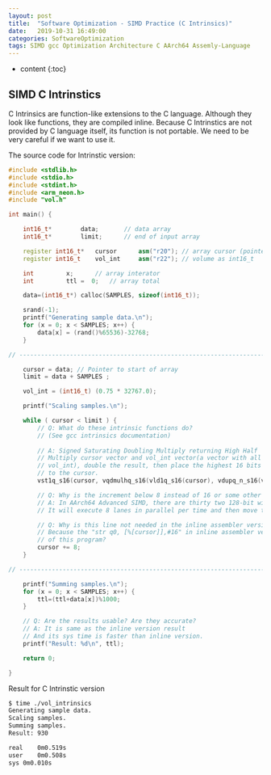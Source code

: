 ```yaml
---
layout: post
title:  "Software Optimization - SIMD Practice (C Intrinsics)"
date:   2019-10-31 16:49:00
categories: SoftwareOptimization
tags: SIMD gcc Optimization Architecture C AArch64 Assemly-Language
---
```

* content
{:toc}

## SIMD C Intrinstics
C Intrinsics are function-like extensions to the C language. Although they look like functions, they are compiled inline. Because C Intrinstics are not provided by C language itself, its function is not portable. We need to be very careful if we want to use it.




The source code for Intrinstic version:
```c++
#include <stdlib.h>
#include <stdio.h>
#include <stdint.h>
#include <arm_neon.h>
#include "vol.h"

int main() {

	int16_t*		data;		// data array
	int16_t*		limit;		// end of input array

	register int16_t*	cursor 		asm("r20");	// array cursor (pointer)
	register int16_t	vol_int		asm("r22");	// volume as int16_t

	int			x;		// array interator
	int			ttl =  0;	// array total

	data=(int16_t*) calloc(SAMPLES, sizeof(int16_t));

	srand(-1);
	printf("Generating sample data.\n");
	for (x = 0; x < SAMPLES; x++) {
		data[x] = (rand()%65536)-32768;
	}

// --------------------------------------------------------------------

	cursor = data; // Pointer to start of array
	limit = data + SAMPLES ;

	vol_int = (int16_t) (0.75 * 32767.0);

	printf("Scaling samples.\n");

	while ( cursor < limit ) {
		// Q: What do these intrinsic functions do? 
		// (See gcc intrinsics documentation)
	
		// A: Signed Saturating Doubling Multiply returning High Half
		// Multiply cursor vector and vol_int vector(a vector with all 
		// vol_int), double the result, then place the highest 16 bits
		// to the cursor. 
		vst1q_s16(cursor, vqdmulhq_s16(vld1q_s16(cursor), vdupq_n_s16(vol_int)));

		// Q: Why is the increment below 8 instead of 16 or some other value?
		// A: In AArch64 Advanced SIMD, there are thirty two 128-bit wide vector register, here is (16 bits)*8(lanes)=128 bits
		// It will execute 8 lanes in parallel per time and then move to next 8 lines. 

		// Q: Why is this line not needed in the inline assembler version
		// Because the "str q0, [%[cursor]],#16" in inline assembler version will do post-increment cursor by 16 bytes
		// of this program?
		cursor += 8;
	}

// --------------------------------------------------------------------

	printf("Summing samples.\n");
	for (x = 0; x < SAMPLES; x++) {
		ttl=(ttl+data[x])%1000;
	}

	// Q: Are the results usable? Are they accurate?
	// A: It is same as the inline version result
	// And its sys time is faster than inline version.
	printf("Result: %d\n", ttl);

	return 0;

}
```
Result for C Intrinstic version
```bash
$ time ./vol_intrinsics 
Generating sample data.
Scaling samples.
Summing samples.
Result: 930

real	0m0.519s
user	0m0.508s
sys	0m0.010s
```